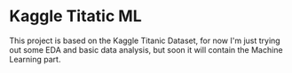 # Kaggle Titatic ML
 
This project is based on the Kaggle Titanic Dataset, for now I'm just trying out some EDA and basic data analysis, but soon it will contain the Machine Learning part.
